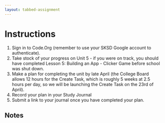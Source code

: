 ```yaml
---
layout: tabbed-assignment
---
```


# Instructions

1. Sign in to Code.Org (remember to use your SKSD Google account to authenticate).
1. Take stock of your progress on Unit 5 - if you were on track, you should have completed Lesson 5: Building an App - Clicker Game before school was shut down.
1. Make a plan for completing the unit by late April (the College Board allows 12 hours for the Create Task, which is roughly 5 weeks at 2.5 hours per day, so we will be launching the Create Task on the 23rd of April).
1. Record your plan in your Study Journal
1. Submit a link to your journal once you have completed your plan.

## Notes

<!-- Don't edit links here, change them in _data/assignment.yml instead, -->

[slides]: <{{site.data.assignment.slides}}>
[template]: <{{site.data.assignment.template}}>
